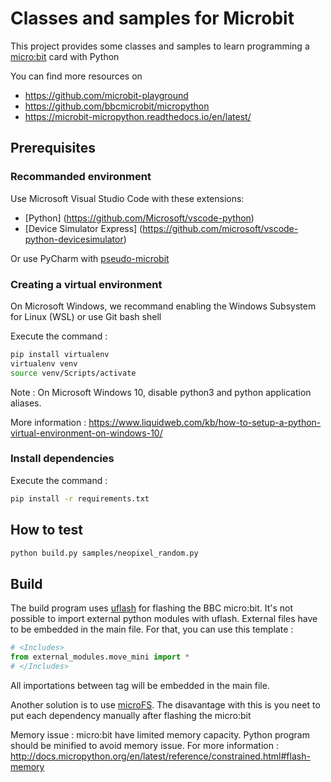 # Classes and samples for Microbit

This project provides some classes and samples to learn programming a [micro:bit](https://microbit.org/) card with Python 

You can find more resources on 
* https://github.com/microbit-playground
* https://github.com/bbcmicrobit/micropython
* https://microbit-micropython.readthedocs.io/en/latest/

## Prerequisites

### Recommanded environment

Use Microsoft Visual Studio Code with these extensions:
* [Python] (https://github.com/Microsoft/vscode-python)
* [Device Simulator Express] (https://github.com/microsoft/vscode-python-devicesimulator)

Or use PyCharm with [pseudo-microbit](https://mryslab.github.io/pseudo-microbit/install)

### Creating a virtual environment

On Microsoft Windows, we recommand enabling the Windows Subsystem for Linux (WSL) or use Git bash shell

Execute the command : 
```bash
pip install virtualenv
virtualenv venv
source venv/Scripts/activate
```

Note : On Microsoft Windows 10, disable python3 and python application aliases.

More information : https://www.liquidweb.com/kb/how-to-setup-a-python-virtual-environment-on-windows-10/

### Install dependencies

Execute the command : 
```bash
pip install -r requirements.txt
```

## How to test

```bash
python build.py samples/neopixel_random.py
```

## Build

The build program uses [uflash](https://uflash.readthedocs.io/en/latest/) for flashing the BBC micro:bit.
It's not possible to import external python modules with uflash. External files have to be embedded in the main file. For that, you can use this template :

```python
# <Includes>
from external_modules.move_mini import *
# </Includes>
```

All importations between <Includes> tag will be embedded in the main file.

Another solution is to use [microFS](https://microfs.readthedocs.io/en/latest/). The disavantage with this is you neet to put each dependency manually after flashing the micro:bit

Memory issue : 
micro:bit have limited memory capacity. Python program should be minified to avoid memory issue. For more information : http://docs.micropython.org/en/latest/reference/constrained.html#flash-memory
